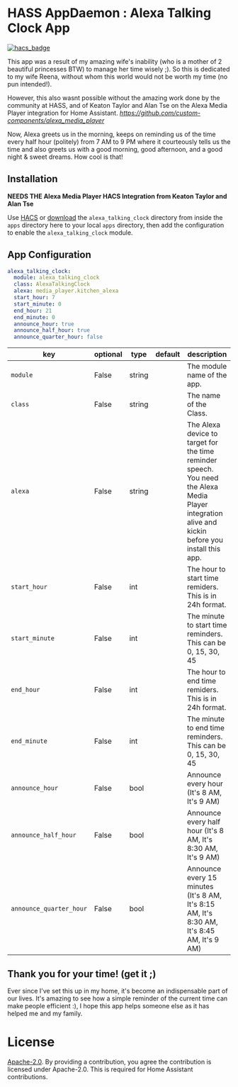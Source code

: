 # HASS AppDaemon : Alexa Talking Clock App

[![hacs_badge](https://img.shields.io/badge/HACS-Custom-orange.svg)](https://github.com/custom-components/hacs)

This app was a result of my amazing wife's inability (who is a mother of 2 beautiful princesses BTW) to manage her time wisely ;). So this is dedicated to my wife Reena, without whom this world would not be worth my time (no pun intended!). 

However, this also wasnt possible without the amazing work done by the community at HASS, and of Keaton Taylor and Alan Tse on the Alexa Media Player integration for Home Assistant. *https://github.com/custom-components/alexa_media_player*

Now, Alexa greets us in the morning, keeps on reminding us of the time every half hour (politely) from 7 AM to 9 PM where it courteously tells us the time and also greets us with a good morning, good afternoon, and a good night & sweet dreams. How cool is that!

## Installation
**NEEDS THE Alexa Media Player HACS Integration from Keaton Taylor and Alan Tse**

Use [HACS](https://github.com/custom-components/hacs) or [download](https://github.com/UbhiTS/HASS-AlexaTalkingClock/tree/master/apps/alexa_talking_clock) the `alexa_talking_clock` directory from inside the `apps` directory here to your local `apps` directory, then add the configuration to enable the `alexa_talking_clock` module.

## App Configuration

```yaml
alexa_talking_clock:
  module: alexa_talking_clock
  class: AlexaTalkingClock
  alexa: media_player.kitchen_alexa
  start_hour: 7
  start_minute: 0
  end_hour: 21
  end_minute: 0
  announce_hour: true
  announce_half_hour: true
  announce_quarter_hour: false
```

key | optional | type | default | description
-- | -- | -- | -- | --
`module` | False | string | | The module name of the app.
`class` | False | string | | The name of the Class.
`alexa` | False | string | | The Alexa device to target for the time reminder speech. You need the Alexa Media Player integration alive and kickin before you install this app.
`start_hour` | False | int | | The hour to start time remiders. This is in 24h format.
`start_minute` | False | int | | The minute to start time reminders. This can be 0, 15, 30, 45
`end_hour` | False | int | | The hour to end time remiders. This is in 24h format.
`end_minute` | False | int | | The minute to end time reminders. This can be 0, 15, 30, 45
`announce_hour` | False | bool | | Announce every hour (It's 8 AM, It's 9 AM)
`announce_half_hour` | False | bool | | Announce every half hour (It's 8 AM, It's 8:30 AM, It's 9 AM)
`announce_quarter_hour` | False | bool | | Announce every 15 minutes (It's 8 AM, It's 8:15 AM, It's 8:30 AM, It's 8:45 AM, It's 9 AM)

## Thank you for your time! (get it ;)
Ever since I've set this up in my home, it's become an indispensable part of our lives. It's amazing to see how a simple reminder of the current time can make people efficient :), I hope this app helps someone else as it has helped me and my family. 

# License
[Apache-2.0](LICENSE). By providing a contribution, you agree the contribution is licensed under Apache-2.0. This is required for Home Assistant contributions.
